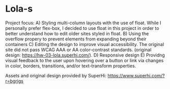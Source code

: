 # Lola-s
Project focus: 
A) Styling multi-column layouts with the use of float. While I personally prefer flex-box, I decided to use float in this project in order to better understand how to edit older sites styled in float. 
B) Using the overflow propery to prevent elements from expanding beyond their containers 
C) Editing the design to improve visual accessibility. The original site did not pass WCAG AAA or AA color-contrast standards. (original design: https://hw-03-lola.superhi.com/). 
D) Responsive design
E) Providng visual feedback to the user upon hovering over a button or link via changes in color, borders, transitions, and/or text-transform properties.

Assets and original design provided by SuperHi: https://www.superhi.com/?r=bgrigs
